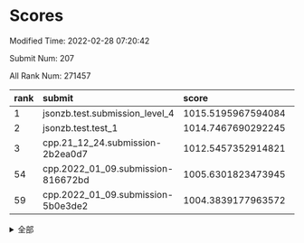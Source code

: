 # Scores

Modified Time: 2022-02-28 07:20:42

Submit Num: 207

All Rank Num: 271457

| rank |               submit               |       score        |       sigma        | pk_num |
| :--- | :--------------------------------- | :----------------- | :----------------- | :----- |
| 1    | jsonzb.test.submission_level_4     | 1015.5195967594084 | 0.8321405589354751 | 5246   |
| 2    | jsonzb.test.test_1                 | 1014.7467690292245 | 0.8800781806370108 | 5248   |
| 3    | cpp.21_12_24.submission-2b2ea0d7   | 1012.5457352914821 | 0.7954153779095466 | 5246   |
| 54   | cpp.2022_01_09.submission-816672bd | 1005.6301823473945 | 0.7141539668381905 | 5251   |
| 59   | cpp.2022_01_09.submission-5b0e3de2 | 1004.3839177963572 | 0.708113305788023  | 5249   |


<details>
<summary>全部</summary>

| rank |                 submit                 |       score        |       sigma        | pk_num |
| :--- | :------------------------------------- | :----------------- | :----------------- | :----- |
| 1    | jsonzb.test.submission_level_4         | 1015.5195967594084 | 0.8321405589354751 | 5246   |
| 2    | jsonzb.test.test_1                     | 1014.7467690292245 | 0.8800781806370108 | 5248   |
| 3    | cpp.21_12_24.submission-2b2ea0d7       | 1012.5457352914821 | 0.7954153779095466 | 5246   |
| 4    | gobigger.level_3.submission_level_3_3  | 1011.3014677126268 | 0.7994967806303148 | 5244   |
| 5    | gobigger.level_3.submission_level_3_22 | 1011.1637097795525 | 0.7731252605287623 | 5250   |
| 6    | gobigger.level_3.submission_level_3_27 | 1011.1422618627842 | 0.7808535216210588 | 5243   |
| 7    | gobigger.level_3.submission_level_3_6  | 1011.1066290010314 | 0.7619095589960274 | 5246   |
| 8    | gobigger.level_3.submission_level_3_31 | 1011.0800522664496 | 0.8100178169780637 | 5248   |
| 9    | gobigger.level_3.submission_level_3_29 | 1011.0793208921667 | 0.7578376521418674 | 5244   |
| 10   | gobigger.level_3.submission_level_3_0  | 1010.9647149251219 | 0.768898035128454  | 5246   |
| 11   | gobigger.level_3.submission_level_3_15 | 1010.8819614603465 | 0.7564268332123119 | 5248   |
| 12   | gobigger.level_3.submission_level_3_5  | 1010.8750779330154 | 0.770925661436711  | 5250   |
| 13   | gobigger.level_3.submission_level_3_42 | 1010.7165428861971 | 0.7543431518398538 | 5248   |
| 14   | gobigger.level_3.submission_level_3_28 | 1010.683818671706  | 0.7604272233514225 | 5245   |
| 15   | gobigger.level_3.submission_level_3_12 | 1010.5747057984539 | 0.7510697305126208 | 5243   |
| 16   | gobigger.level_3.submission_level_3_19 | 1010.5239564172524 | 0.7661362931099228 | 5245   |
| 17   | gobigger.level_3.submission_level_3_30 | 1010.5217551374033 | 0.7677713458040991 | 5247   |
| 18   | gobigger.level_3.submission_level_3_38 | 1010.4578858115123 | 0.7529518747692368 | 5252   |
| 19   | gobigger.level_3.submission_level_3_14 | 1010.3651002697505 | 0.7584741927439457 | 5246   |
| 20   | gobigger.level_3.submission_level_3_1  | 1010.24766910317   | 0.7638184494574481 | 5244   |
| 21   | gobigger.level_3.submission_level_3_36 | 1010.2317330200594 | 0.7787418749784555 | 5240   |
| 22   | gobigger.level_3.submission_level_3_39 | 1010.1863051863543 | 0.7685867202384473 | 5250   |
| 23   | gobigger.level_3.submission_level_3_40 | 1010.1841886413574 | 0.7478438754769524 | 5240   |
| 24   | gobigger.level_3.submission_level_3_26 | 1010.1430051130665 | 0.7530319295384684 | 5243   |
| 25   | gobigger.level_3.submission_level_3_17 | 1010.0649072957024 | 0.7430078417697699 | 5247   |
| 26   | gobigger.level_3.submission_level_3_24 | 1009.9480336388117 | 0.7651011227784825 | 5240   |
| 27   | gobigger.level_3.submission_level_3_8  | 1009.9391948911597 | 0.7441543330220725 | 5250   |
| 28   | gobigger.level_3.submission_level_3_48 | 1009.9315699224309 | 0.7499811411703365 | 5246   |
| 29   | gobigger.level_3.submission_level_3_37 | 1009.9206483671423 | 0.7748231476418017 | 5248   |
| 30   | gobigger.level_3.submission_level_3_33 | 1009.8671146274285 | 0.7755282688421942 | 5242   |
| 31   | gobigger.level_3.submission_level_3_35 | 1009.8625752959366 | 0.7772815376165617 | 5244   |
| 32   | gobigger.level_3.submission_level_3_20 | 1009.8439469133596 | 0.7438029013426849 | 5245   |
| 33   | gobigger.level_3.submission_level_3_44 | 1009.7981552486864 | 0.7510088828394671 | 5246   |
| 34   | gobigger.level_3.submission_level_3_41 | 1009.795322649544  | 0.7497139896947448 | 5244   |
| 35   | gobigger.level_3.submission_level_3_34 | 1009.75154247619   | 0.729161857858992  | 5251   |
| 36   | gobigger.level_3.submission_level_3_49 | 1009.6699856153167 | 0.7349948417694863 | 5245   |
| 37   | gobigger.level_3.submission_level_3_16 | 1009.6454405216325 | 0.7587272822969312 | 5246   |
| 38   | gobigger.level_3.submission_level_3_46 | 1009.6285568662896 | 0.744854050582174  | 5248   |
| 39   | gobigger.level_3.submission_level_3_18 | 1009.6225931730751 | 0.781441068340735  | 5246   |
| 40   | gobigger.level_3.submission_level_3_13 | 1009.6198182213157 | 0.7607705211852481 | 5244   |
| 41   | gobigger.level_3.submission_level_3_21 | 1009.5654789681507 | 0.753264041644374  | 5238   |
| 42   | gobigger.level_3.submission_level_3_23 | 1009.5355640054636 | 0.7404529293953291 | 5242   |
| 43   | gobigger.level_3.submission_level_3_25 | 1009.4407958469656 | 0.7516121554336856 | 5246   |
| 44   | gobigger.level_3.submission_level_3_47 | 1009.4163420580078 | 0.7719457602487217 | 5243   |
| 45   | gobigger.level_3.submission_level_3_43 | 1009.3103585042318 | 0.744920187105054  | 5247   |
| 46   | gobigger.level_3.submission_level_3_45 | 1009.2622552422837 | 0.748360615032242  | 5246   |
| 47   | gobigger.level_3.submission_level_3_2  | 1009.2041008112087 | 0.7599990459490327 | 5244   |
| 48   | gobigger.level_3.submission_level_3_10 | 1009.1293665731512 | 0.7386376646837429 | 5245   |
| 49   | gobigger.level_3.submission_level_3_4  | 1009.0597841546445 | 0.7423900563100481 | 5248   |
| 50   | gobigger.level_3.submission_level_3_32 | 1009.0021102965283 | 0.7720335498190518 | 5245   |
| 51   | gobigger.level_3.submission_level_3_9  | 1008.7956508598843 | 0.7430186560308651 | 5245   |
| 52   | gobigger.level_3.submission_level_3_11 | 1008.4821258478701 | 0.7296012077369571 | 5242   |
| 53   | gobigger.level_3.submission_level_3_7  | 1008.4506807037782 | 0.7504568798365195 | 5244   |
| 54   | cpp.2022_01_09.submission-816672bd     | 1005.6301823473945 | 0.7141539668381905 | 5251   |
| 55   | gobigger.level_1.submission_level_1_45 | 1005.1952762503149 | 0.7286832656478998 | 5247   |
| 56   | gobigger.level_1.submission_level_1_17 | 1004.8924617240838 | 0.716405007556371  | 5246   |
| 57   | gobigger.level_1.submission_level_1_43 | 1004.7144015974194 | 0.7230829349920171 | 5242   |
| 58   | gobigger.level_1.submission_level_1_32 | 1004.5477213972182 | 0.7233105491988367 | 5241   |
| 59   | cpp.2022_01_09.submission-5b0e3de2     | 1004.3839177963572 | 0.708113305788023  | 5249   |
| 60   | gobigger.level_1.submission_level_1_7  | 1004.2766453512041 | 0.7112451375899146 | 5243   |
| 61   | gobigger.level_1.submission_level_1_35 | 1004.243151818796  | 0.7262546218641536 | 5243   |
| 62   | gobigger.level_1.submission_level_1_9  | 1004.1035568432336 | 0.7272084420229046 | 5247   |
| 63   | gobigger.level_1.submission_level_1_39 | 1004.0655259585561 | 0.7118363155026378 | 5246   |
| 64   | gobigger.level_1.submission_level_1_41 | 1004.04291361948   | 0.7241502389617324 | 5243   |
| 65   | gobigger.level_1.submission_level_1_3  | 1003.9509732646629 | 0.7203452303945712 | 5251   |
| 66   | gobigger.level_1.submission_level_1_49 | 1003.9374075914232 | 0.7206540425654113 | 5249   |
| 67   | gobigger.level_1.submission_level_1_14 | 1003.7903015769438 | 0.7436199714554226 | 5248   |
| 68   | gobigger.level_1.submission_level_1_2  | 1003.747619478922  | 0.715711746519201  | 5245   |
| 69   | gobigger.level_1.submission_level_1_47 | 1003.6803871353203 | 0.7138232102008654 | 5248   |
| 70   | gobigger.level_1.submission_level_1_25 | 1003.6678179902452 | 0.7034102377504419 | 5246   |
| 71   | gobigger.level_1.submission_level_1_10 | 1003.6129925149954 | 0.7254522705846859 | 5251   |
| 72   | gobigger.level_1.submission_level_1_0  | 1003.6109814246124 | 0.7225542376699402 | 5245   |
| 73   | gobigger.level_1.submission_level_1_40 | 1003.5710061810296 | 0.726301181670948  | 5241   |
| 74   | gobigger.level_1.submission_level_1_11 | 1003.494960853655  | 0.7137488877520602 | 5247   |
| 75   | gobigger.level_1.submission_level_1_19 | 1003.4867664048611 | 0.7198627102581726 | 5248   |
| 76   | gobigger.level_1.submission_level_1_31 | 1003.4830842900554 | 0.7300053368113196 | 5239   |
| 77   | gobigger.level_1.submission_level_1_42 | 1003.4643530122268 | 0.7255135574760582 | 5241   |
| 78   | gobigger.level_1.submission_level_1_36 | 1003.4633749657838 | 0.7164040686087019 | 5246   |
| 79   | gobigger.level_1.submission_level_1_46 | 1003.4322868771123 | 0.7193496938000596 | 5251   |
| 80   | gobigger.level_1.submission_level_1_24 | 1003.4112743988476 | 0.7102048354861922 | 5246   |
| 81   | gobigger.level_1.submission_level_1_12 | 1003.3046407102839 | 0.7168987989125423 | 5246   |
| 82   | gobigger.level_1.submission_level_1_26 | 1003.2708962218218 | 0.7067467274512986 | 5247   |
| 83   | gobigger.level_1.submission_level_1_33 | 1003.2426838566063 | 0.7113096485844782 | 5251   |
| 84   | gobigger.level_1.submission_level_1_18 | 1003.229052088646  | 0.7191094365404171 | 5245   |
| 85   | gobigger.level_1.submission_level_1_22 | 1003.2253341018396 | 0.7149606439288453 | 5250   |
| 86   | gobigger.level_1.submission_level_1_30 | 1003.1670162541933 | 0.7163786558550299 | 5247   |
| 87   | gobigger.level_1.submission_level_1_13 | 1003.1241419284199 | 0.7168630320046442 | 5247   |
| 88   | gobigger.level_1.submission_level_1_37 | 1003.0508288060375 | 0.7291619048431319 | 5249   |
| 89   | gobigger.level_1.submission_level_1_48 | 1003.0043910091815 | 0.720334973561233  | 5241   |
| 90   | gobigger.level_1.submission_level_1_15 | 1002.9297192345535 | 0.7166565526400352 | 5243   |
| 91   | gobigger.level_1.submission_level_1_29 | 1002.8715597077468 | 0.7138747841218523 | 5244   |
| 92   | gobigger.level_1.submission_level_1_27 | 1002.8594004627626 | 0.7127658082934281 | 5250   |
| 93   | gobigger.level_1.submission_level_1_28 | 1002.7577688294392 | 0.721789854314336  | 5247   |
| 94   | gobigger.level_1.submission_level_1_16 | 1002.7292646231377 | 0.7147963636452678 | 5249   |
| 95   | gobigger.level_1.submission_level_1_20 | 1002.6539019698278 | 0.7136375326454971 | 5246   |
| 96   | gobigger.level_1.submission_level_1_8  | 1002.5301702952042 | 0.7226919240257142 | 5243   |
| 97   | gobigger.level_1.submission_level_1_38 | 1002.5122471437429 | 0.7105784480252753 | 5249   |
| 98   | gobigger.level_1.submission_level_1_34 | 1002.4274450588925 | 0.7135402607702624 | 5252   |
| 99   | gobigger.level_1.submission_level_1_4  | 1002.3701444463671 | 0.7197376178529632 | 5242   |
| 100  | gobigger.level_1.submission_level_1_23 | 1002.2792206025405 | 0.7166172012040412 | 5250   |
| 101  | gobigger.level_1.submission_level_1_5  | 1002.1640379446313 | 0.7063843691922558 | 5247   |
| 102  | gobigger.level_1.submission_level_1_6  | 1002.0527760457087 | 0.7173761563791455 | 5240   |
| 103  | gobigger.level_1.submission_level_1_1  | 1001.7586263384663 | 0.7110729648782532 | 5243   |
| 104  | gobigger.level_1.submission_level_1_44 | 1001.7248469384745 | 0.7127905879554989 | 5245   |
| 105  | gobigger.level_1.submission_level_1_21 | 1001.6542818398376 | 0.7129834984042271 | 5244   |
| 106  | gobigger.random.submission_random_20   | 997.5254764785435  | 0.7010957627495079 | 5246   |
| 107  | gobigger.random.submission_random_18   | 997.4523581941447  | 0.7123232789082616 | 5241   |
| 108  | gobigger.random.submission_random_25   | 996.9528610327968  | 0.7136143301959474 | 5246   |
| 109  | gobigger.random.submission_random_24   | 996.8190220905537  | 0.705364400297695  | 5250   |
| 110  | gobigger.random.submission_random_23   | 996.7353089775265  | 0.6997510085385779 | 5240   |
| 111  | gobigger.random.submission_random_5    | 996.6929135818233  | 0.7086065685220307 | 5243   |
| 112  | gobigger.random.submission_random_12   | 996.6806626026765  | 0.7027960321455231 | 5248   |
| 113  | gobigger.random.submission_random_42   | 996.6220073736437  | 0.6944979541566924 | 5247   |
| 114  | gobigger.random.submission_random_37   | 996.5523351629553  | 0.7091880009058835 | 5243   |
| 115  | gobigger.random.submission_random_45   | 996.5180889272482  | 0.7155456931274776 | 5248   |
| 116  | gobigger.random.submission_random_27   | 996.4856933587723  | 0.7057676914752833 | 5246   |
| 117  | gobigger.random.submission_random_10   | 996.3222377576514  | 0.7131605189483371 | 5248   |
| 118  | gobigger.random.submission_random_33   | 996.3144227469048  | 0.7064475599761835 | 5248   |
| 119  | gobigger.random.submission_random_21   | 996.286918487815   | 0.7080244184582177 | 5245   |
| 120  | gobigger.random.submission_random_15   | 996.2466300011827  | 0.7292926219746921 | 5249   |
| 121  | gobigger.random.submission_random_1    | 996.2216565924665  | 0.7084160439312962 | 5248   |
| 122  | gobigger.random.submission_random_26   | 996.2198685504314  | 0.7088361300493483 | 5239   |
| 123  | gobigger.random.submission_random_29   | 996.163650652865   | 0.7140809357195939 | 5245   |
| 124  | gobigger.random.submission_random_2    | 996.0941743591402  | 0.6981403279781699 | 5246   |
| 125  | gobigger.random.submission_random_35   | 996.0934589848245  | 0.6999372235535029 | 5254   |
| 126  | gobigger.random.submission_random_43   | 996.0687661827693  | 0.7071101079489781 | 5249   |
| 127  | gobigger.random.submission_random_17   | 996.0226372321486  | 0.7178698052096312 | 5245   |
| 128  | gobigger.random.submission_random_34   | 996.0049571260506  | 0.7138372236413356 | 5244   |
| 129  | gobigger.random.submission_random_47   | 995.9835316955258  | 0.7139632491629249 | 5244   |
| 130  | gobigger.random.submission_random_3    | 995.9406780007625  | 0.7116802727787577 | 5244   |
| 131  | gobigger.random.submission_random_49   | 995.9339062320286  | 0.706312021732813  | 5245   |
| 132  | gobigger.random.submission_random_40   | 995.8383766635534  | 0.7144719406252871 | 5249   |
| 133  | gobigger.random.submission_random_9    | 995.8382952326866  | 0.7260502684539167 | 5249   |
| 134  | gobigger.random.submission_random_32   | 995.8098981377817  | 0.7087201011495536 | 5247   |
| 135  | gobigger.random.submission_random_36   | 995.7952631692655  | 0.705390685732593  | 5243   |
| 136  | gobigger.random.submission_random_19   | 995.6968518832817  | 0.7138681582647036 | 5249   |
| 137  | gobigger.random.submission_random_6    | 995.5952346811504  | 0.7080659562037268 | 5243   |
| 138  | gobigger.random.submission_random_48   | 995.5918686939917  | 0.705872188588535  | 5248   |
| 139  | gobigger.random.submission_random_28   | 995.5745895192867  | 0.7026357007525494 | 5247   |
| 140  | gobigger.random.submission_random_38   | 995.5693416730599  | 0.7204641821062251 | 5239   |
| 141  | gobigger.random.submission_random_39   | 995.5599782679847  | 0.6979236627230611 | 5241   |
| 142  | gobigger.random.submission_random_4    | 995.5042908371353  | 0.7265098203874245 | 5243   |
| 143  | gobigger.random.submission_random_11   | 995.4831301543556  | 0.7218172875110376 | 5248   |
| 144  | gobigger.random.submission_random_13   | 995.4542244339231  | 0.7256135846845452 | 5247   |
| 145  | gobigger.random.submission_random_8    | 995.440896718915   | 0.7037373679183251 | 5243   |
| 146  | gobigger.random.submission_random_30   | 995.4048101282633  | 0.713026481125265  | 5252   |
| 147  | gobigger.random.submission_random_0    | 995.4044422101573  | 0.7195679991579499 | 5240   |
| 148  | gobigger.random.submission_random_46   | 995.3852112786559  | 0.6986624010299245 | 5251   |
| 149  | gobigger.random.submission_random_16   | 995.2454900325683  | 0.7078736796065115 | 5248   |
| 150  | gobigger.random.submission_random_44   | 994.9907895579048  | 0.7361044813748083 | 5243   |
| 151  | gobigger.random.submission_random_31   | 994.9156677074242  | 0.729490804173237  | 5253   |
| 152  | gobigger.random.submission_random_41   | 994.8729027173279  | 0.7012015427546353 | 5243   |
| 153  | gobigger.random.submission_random_22   | 994.8253748844911  | 0.724525120667302  | 5243   |
| 154  | gobigger.random.submission_random_7    | 994.8229536590871  | 0.7231731584558383 | 5243   |
| 155  | gobigger.random.submission_random_14   | 994.7986284427301  | 0.7059138875193461 | 5245   |
| 156  | gobigger.level_2.submission_level_2_12 | 993.7076552143889  | 0.7347921546595256 | 5249   |
| 157  | gobigger.level_2.submission_level_2_37 | 993.6137325453973  | 0.7297683144841118 | 5247   |
| 158  | gobigger.level_2.submission_level_2_43 | 993.4895986500144  | 0.7248420607888816 | 5247   |
| 159  | gobigger.level_2.submission_level_2_30 | 993.4617028944838  | 0.7535811941792007 | 5244   |
| 160  | gobigger.level_2.submission_level_2_48 | 993.121196780997   | 0.7376730873440993 | 5246   |
| 161  | gobigger.level_2.submission_level_2_23 | 993.0224901964784  | 0.7382324148773337 | 5245   |
| 162  | gobigger.level_2.submission_level_2_24 | 993.0097633034538  | 0.7567492669193422 | 5241   |
| 163  | gobigger.level_2.submission_level_2_34 | 992.9867863829389  | 0.7547857383354857 | 5247   |
| 164  | gobigger.level_2.submission_level_2_44 | 992.9762086406635  | 0.7540749919315546 | 5246   |
| 165  | gobigger.level_2.submission_level_2_14 | 992.8534051973231  | 0.7376066350612244 | 5244   |
| 166  | gobigger.level_2.submission_level_2_32 | 992.7129277624947  | 0.7306909290287357 | 5242   |
| 167  | gobigger.level_2.submission_level_2_21 | 992.6654014808823  | 0.7266364166439239 | 5248   |
| 168  | gobigger.level_2.submission_level_2_25 | 992.6170806943792  | 0.7325802980518336 | 5246   |
| 169  | gobigger.level_2.submission_level_2_33 | 992.6062263687926  | 0.740785392672717  | 5240   |
| 170  | gobigger.level_2.submission_level_2_27 | 992.5920716075221  | 0.7327520250547503 | 5248   |
| 171  | gobigger.level_2.submission_level_2_8  | 992.5462601910909  | 0.7477560152021244 | 5239   |
| 172  | gobigger.level_2.submission_level_2_31 | 992.4736279179987  | 0.7502977451350241 | 5247   |
| 173  | gobigger.level_2.submission_level_2_35 | 992.4515944640801  | 0.7477515145439652 | 5243   |
| 174  | gobigger.level_2.submission_level_2_19 | 992.4319869537051  | 0.7406355097415979 | 5247   |
| 175  | gobigger.level_2.submission_level_2_0  | 992.3379256346785  | 0.7467430171708389 | 5246   |
| 176  | gobigger.level_2.submission_level_2_38 | 992.2421513547766  | 0.7312551378777008 | 5243   |
| 177  | gobigger.level_2.submission_level_2_4  | 992.2145788904114  | 0.7464856132294194 | 5241   |
| 178  | gobigger.level_2.submission_level_2_5  | 992.2101894782127  | 0.7421724685847555 | 5245   |
| 179  | gobigger.level_2.submission_level_2_39 | 992.20272368435    | 0.7597935422315449 | 5239   |
| 180  | gobigger.level_2.submission_level_2_28 | 992.1198507900918  | 0.7539948784104691 | 5243   |
| 181  | gobigger.level_2.submission_level_2_22 | 992.115294998486   | 0.7585217787265007 | 5244   |
| 182  | gobigger.level_2.submission_level_2_18 | 992.1140877703814  | 0.7538938191818163 | 5246   |
| 183  | gobigger.level_2.submission_level_2_11 | 992.106323477668   | 0.7418586815752632 | 5247   |
| 184  | gobigger.level_2.submission_level_2_29 | 991.9377961706203  | 0.7360137052640411 | 5246   |
| 185  | gobigger.level_2.submission_level_2_6  | 991.8722765662075  | 0.7339266076065839 | 5249   |
| 186  | gobigger.level_2.submission_level_2_13 | 991.831276591435   | 0.7492825246133035 | 5246   |
| 187  | gobigger.level_2.submission_level_2_15 | 991.728528049469   | 0.7481834910364679 | 5247   |
| 188  | gobigger.level_2.submission_level_2_40 | 991.6707782092191  | 0.7589688243274498 | 5249   |
| 189  | gobigger.level_2.submission_level_2_36 | 991.6624739387635  | 0.7401841386914692 | 5242   |
| 190  | gobigger.level_2.submission_level_2_7  | 991.6530370244927  | 0.7353597977076443 | 5248   |
| 191  | gobigger.level_2.submission_level_2_42 | 991.4861728779508  | 0.7552124232054044 | 5247   |
| 192  | gobigger.level_2.submission_level_2_46 | 991.4683094519115  | 0.7571311576713473 | 5244   |
| 193  | gobigger.level_2.submission_level_2_17 | 991.3629384759672  | 0.7468112858578788 | 5248   |
| 194  | gobigger.level_2.submission_level_2_26 | 991.1902650152305  | 0.7541939461545376 | 5245   |
| 195  | gobigger.level_2.submission_level_2_20 | 991.1896253408908  | 0.7501244629103089 | 5247   |
| 196  | gobigger.level_2.submission_level_2_49 | 991.162106710479   | 0.7586304729703852 | 5242   |
| 197  | gobigger.level_2.submission_level_2_3  | 991.048717976139   | 0.7600137443128032 | 5245   |
| 198  | gobigger.level_2.submission_level_2_45 | 991.0014012615434  | 0.7560945327872076 | 5239   |
| 199  | gobigger.level_2.submission_level_2_2  | 990.9689522634523  | 0.7699844414494328 | 5248   |
| 200  | gobigger.level_2.submission_level_2_10 | 990.6179544475538  | 0.7704370590337748 | 5241   |
| 201  | gobigger.level_2.submission_level_2_47 | 990.5961556111279  | 0.7774738477719764 | 5245   |
| 202  | gobigger.level_2.submission_level_2_41 | 990.5856570602209  | 0.7689868640142891 | 5249   |
| 203  | gobigger.level_2.submission_level_2_16 | 990.3486779851386  | 0.7663794855652885 | 5247   |
| 204  | gobigger.level_2.submission_level_2_1  | 990.3217958223611  | 0.7759630166284105 | 5240   |
| 205  | gobigger.level_2.submission_level_2_9  | 990.2124050348365  | 0.758694577026829  | 5245   |
| 206  | gobigger.none.submission_none_0        | 976.7473362049806  | 1.3385045593791014 | 5246   |
| 207  | gobigger.none.submission_none_1        | 974.7888241418457  | 1.5745620955001849 | 5242   |

</details>